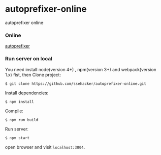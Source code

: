 # autoprefixer-online
autoprefixer online

### Online
[autoprefixer](http://autoprefixer.firstblood.me)

### Run server on local
You need install node(version 4+) , npm(version 3+) and webpack(version 1.x) fist, then
Clone project:
```
$ git clone https://github.com/ssehacker/autoprefixer-online.git
```

Install dependencies:
```
$ npm install
```

Compile:
```
$ npm run build
```

Run server:
```
$ npm start
```

open browser and visit `localhost:3004`.
